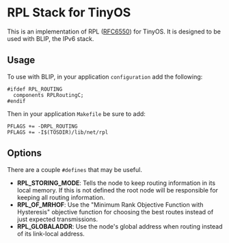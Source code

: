 RPL Stack for TinyOS
====================

This is an implementation of RPL ([RFC6550][rfc]) for TinyOS. It is designed
to be used with BLIP, the IPv6 stack.


Usage
-----

To use with BLIP, in your application `configuration` add the following:

    #ifdef RPL_ROUTING
      components RPLRoutingC;
    #endif

Then in your application `Makefile` be sure to add:

    PFLAGS += -DRPL_ROUTING
    PFLAGS += -I$(TOSDIR)/lib/net/rpl


Options
-------

There are a couple `#defines` that may be useful.

- **RPL_STORING_MODE**: Tells the node to keep routing information in its local
memory. If this is not defined the root node will be responsible for keeping
all routing information.
- **RPL_OF_MRHOF**: Use the "Minimum Rank Objective Function with Hysteresis"
objective function for choosing the best routes instead of just expected
transmissions.
- **RPL_GLOBALADDR**: Use the node's global address when routing instead of its
link-local address.



[rfc]: http://tools.ietf.org/html/rfc6550
